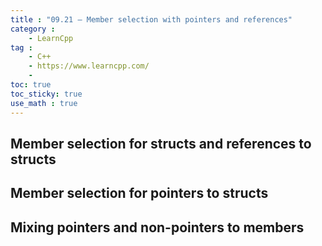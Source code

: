 ```yaml
---
title : "09.21 — Member selection with pointers and references"
category :
    - LearnCpp
tag : 
    - C++
    - https://www.learncpp.com/
    - 
toc: true  
toc_sticky: true 
use_math : true
---
```




## Member selection for structs and references to structs


## Member selection for pointers to structs


## Mixing pointers and non-pointers to members